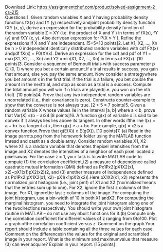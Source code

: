 Download Link: https://assignmentchef.com/product/solved-assignment-2-cs-215
<br>
Questions:1. Given random variables X and Y having probability density functions fX(x) and fY (y) respectively andjoint probability density function fXY (x, y), derive an expression for the probability density function of therandom variable Z = XY (i.e. the product of X and Y ) in terms of fX(x), fY (y) and fXY (x, y). Also derivean expression for P(X ≤ Y ). Refine the expressions if X and Y are independent. [5+5=10 points]2. Let X1, X2, …, Xn be n &gt; 0 independent identically distributed random variables with cdf FX(x) andpdf fX(x) = F0(X)(x). Derive an expression for the cdf and pdf of Y1 = max(X1, X2, …, Xn) and Y2 =min(X1, X2, …, Xn) in terms of FX(x). [10 points]3. Consider a sequence of Bernoulli trials with success parameter p ∈ (0, 1) where you bet a certain amount.If a trial results in success, you gain that amount, else you pay the same amount. Now consider a strategywhere you bet amount x in the first trial. If the trial is a failure, you bet double the amount in the nexttrial, and stop as soon as a trial is a success. Compute the total amount you will win if n trials are played(i.e. you won on the nth trial). [10 points]4. Prove that any two independent random variables are uncorrelated (i.e., their covariance is zero). Constructa counter-example to show that the converse is not always true. [2 + 5 = 7 points]5. Given a random variable X whose values lie in the interval [a, b] where a &lt; b, prove that Var(X) ≤(b − a)24.[8 points]16. A function g(x) of variable x is said to be convex if it always lies lies above its tangent. In other words ifthe line l(x) = a + bx is a tangent at x, then g(x) ≥ a + bx. For example, g(x) = x2is a convex function.Prove that g(E(X)) ≥ E(g(X)). [10 points]7. (a) Read in the image parrots.png from the homework folder using the MATLAB function imread and castit as a double array. Consider random variables X1, X2 where X1 is a random variable that denotes thepixel intensities from the image and X2 denotes the intensities of a neighbor of each pixel located z pixelsaway. For the case z = 1, your task is to write MATLAB code to compute (1) the correlation coefficient,(2) a measure of dependence called quadratic mutual information (QMI) defined as Px1Px2(pX1X2(x1, x2)−pX1(x1)pX2(x2))2, and (3) another measure of independence defined as Px1Px2|pX1X2(x1, x2)−pX1(x1)pX2(x2)|.Here pX1X2(x1, x2) represents the normalized joint histogram (i.e., joint pmf) of X1 and X2 (‘normalized’means that the entries sum up to one). For X2, ignore the first z columns of the image. For X1, ignorethe last z columns of the image. For computing the joint histogram, use a bin-width of 10 in both X1 andX2. For computing the marginal histogram, you need to integrate the joint histogram along one of the twodirections respectively. You should write your own joint histogram routine in MATLAB – do not use anyinbuilt functions for it.(b) Compute only the correlation coefficient for different values of z ranging from 0to100. Plot a graph ofthe correlation coefficient versus z. Comment on the graph.Your report should include a table containing all the three values for each case. Comment on the differencesin the values for the original and scrambled image in your report. What is the minimum and maximumvalue that measure (3) can ever acquire? Explain in your report. [15 points]
